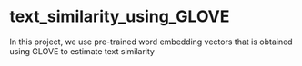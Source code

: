 # text_similarity_using_GLOVE
In this project, we use pre-trained word embedding vectors that is obtained using GLOVE to estimate text similarity
